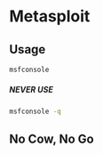 # Metasploit

## Usage
```bash
msfconsole
```

##### NEVER USE
```bash
msfconsole -q
```

## No Cow, No Go
